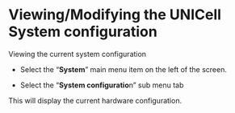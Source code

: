 # Viewing/Modifying the UNICell System configuration

Viewing the current system configuration

- Select the “**System**” main menu item on the left of the screen.

- Select the “**System configuratio**n” sub menu tab

This will display the current hardware configuration.